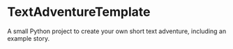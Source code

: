 # TextAdventureTemplate
A small Python project to create your own short text adventure, including an example story.
